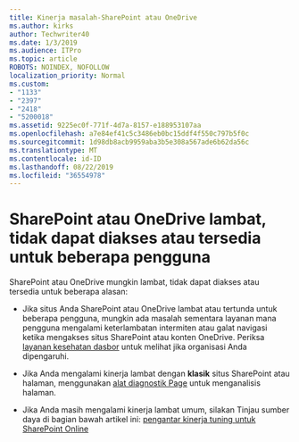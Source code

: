 ```yaml
---
title: Kinerja masalah-SharePoint atau OneDrive
ms.author: kirks
author: Techwriter40
ms.date: 1/3/2019
ms.audience: ITPro
ms.topic: article
ROBOTS: NOINDEX, NOFOLLOW
localization_priority: Normal
ms.custom:
- "1133"
- "2397"
- "2418"
- "5200018"
ms.assetid: 9225ec0f-771f-4d7a-8157-e188953107aa
ms.openlocfilehash: a7e84ef41c5c3486eb0bc15ddf4f550c797b5f0c
ms.sourcegitcommit: 1d98db8acb9959aba3b5e308a567ade6b62da56c
ms.translationtype: MT
ms.contentlocale: id-ID
ms.lasthandoff: 08/22/2019
ms.locfileid: "36554978"
---
```

# <a name="sharepoint-or-onedrive-slow-inaccessible-or-unavailable-for-multiple-users"></a>SharePoint atau OneDrive lambat, tidak dapat diakses atau tersedia untuk beberapa pengguna

SharePoint atau OneDrive mungkin lambat, tidak dapat diakses atau tersedia untuk beberapa alasan:
  
- Jika situs Anda SharePoint atau OneDrive lambat atau tertunda untuk beberapa pengguna, mungkin ada masalah sementara layanan mana pengguna mengalami keterlambatan intermiten atau galat navigasi ketika mengakses situs SharePoint atau konten OneDrive. Periksa [layanan kesehatan dasbor](https://admin.microsoft.com/AdminPortal/Home#/servicehealth) untuk melihat jika organisasi Anda dipengaruhi.
  
- Jika Anda mengalami kinerja lambat dengan **klasik** situs SharePoint atau halaman, menggunakan [alat diagnostik Page](https://aka.ms/perftool) untuk menganalisis halaman.
  
- Jika Anda masih mengalami kinerja lambat umum, silakan Tinjau sumber daya di bagian bawah artikel ini: [pengantar kinerja tuning untuk SharePoint Online](https://go.microsoft.com/fwlink/?linkid=2024334)
  